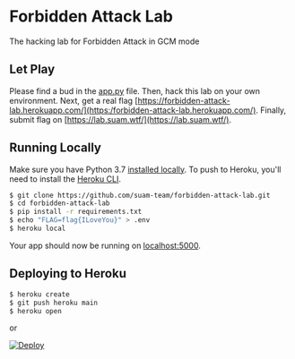 # Forbidden Attack Lab

The hacking lab for Forbidden Attack in GCM mode

## Let Play

Please find a bud in the [app.py](/app.py) file. Then, hack this lab on your own environment. Next, get a real flag [https://forbidden-attack-lab.herokuapp.com/](https:/forbidden-attack-lab.herokuapp.com/). Finally, submit flag on [https://lab.suam.wtf/](https://lab.suam.wtf/).

## Running Locally

Make sure you have Python 3.7 [installed locally](http://install.python-guide.org). To push to Heroku, you'll need to install the [Heroku CLI](https://devcenter.heroku.com/articles/heroku-cli).

```sh
$ git clone https://github.com/suam-team/forbidden-attack-lab.git
$ cd forbidden-attack-lab
$ pip install -r requirements.txt
$ echo "FLAG=flag{ILoveYou}" > .env
$ heroku local
```

Your app should now be running on [localhost:5000](http://localhost:5000/).

## Deploying to Heroku

```sh
$ heroku create
$ git push heroku main
$ heroku open
```
or

[![Deploy](https://www.herokucdn.com/deploy/button.svg)](https://heroku.com/deploy)
